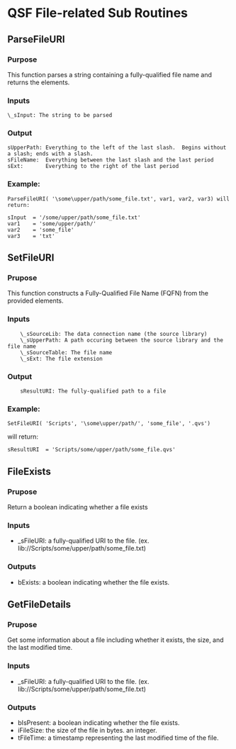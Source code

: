 # QSF File-related Sub Routines

## ParseFileURI
###	Purpose
This function parses a string containing a fully-qualified file name and returns the elements.

###	Inputs
	\_sInput: The string to be parsed
###	Output
	sUpperPath: Everything to the left of the last slash.  Begins without a slash; ends with a slash.
	sFileName:  Everything between the last slash and the last period
	sExt: 		Everything to the right of the last period


### Example:

	ParseFileURI( '\some\upper/path/some_file.txt', var1, var2, var3) will return:
	
	sInput 	= '/some/upper/path/some_file.txt'
	var1	= 'some/upper/path/'
	var2	= 'some_file'
	var3	= 'txt'



##   SetFileURI
### Prupose
This function constructs a Fully-Qualified File Name (FQFN) from the provided elements.

### Inputs
		\_sSourceLib: The data connection name (the source library)
		\_sUpperPath: A path occuring between the source library and the file name 
		\_sSourceTable: The file name
		\_sExt: The file extension

### Output
		sResultURI: The fully-qualified path to a file 


### Example:

	SetFileURI( 'Scripts', '\some\upper/path/', 'some_file', '.qvs') 
	
will return:
	
	sResultURI 	= 'Scripts/some/upper/path/some_file.qvs'

## FileExists
### Prupose
Return a boolean indicating whether a file exists
### Inputs
- \_sFileURI: a fully-qualified URI to the file.  (ex. lib://Scripts/some/upper/path/some_file.txt)
### Outputs
- bExists: a boolean indicating whether the file exists.

## GetFileDetails
### Prupose
Get some information about a file including whether it exists, the size, and the last modified time.
### Inputs
- \_sFileURI: a fully-qualified URI to the file.  (ex. lib://Scripts/some/upper/path/some_file.txt)
### Outputs
- bIsPresent: a boolean indicating whether the file exists.
- iFileSize: the size of the file in bytes.  an integer.
- tFileTime: a timestamp representing the last modified time of the file.

